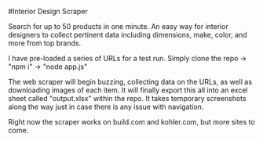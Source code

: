 #Interior Design Scraper

Search for up to 50 products in one minute. An easy way for interior designers to collect pertinent data including dimensions, make, color, and more from top brands.

I have pre-loaded a series of URLs for a test run. Simply clone the repo -> "npm i" -> "node app.js"

The web scraper will begin buzzing, collecting data on the URLs, as well as downloading images of each item. It will finally export this all into an excel sheet called "output.xlsx" within the repo. It takes temporary screenshots along the way just in case there is any issue with navigation.

Right now the scraper works on build.com and kohler.com, but more sites to come.
